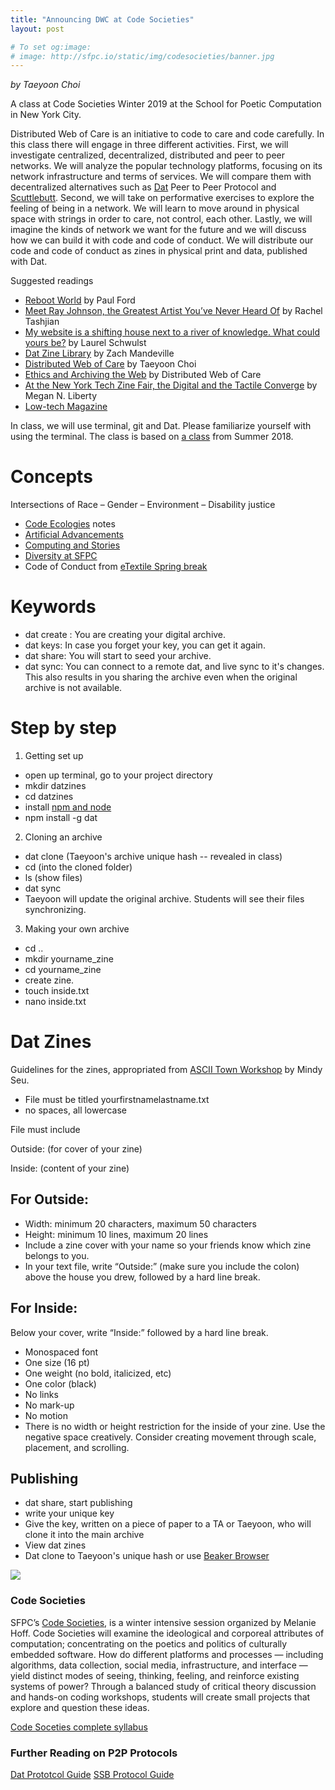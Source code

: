 ```yaml
---
title: "Announcing DWC at Code Societies"
layout: post

# To set og:image:
# image: http://sfpc.io/static/img/codesocieties/banner.jpg
---
```

*by Taeyoon Choi*

A class at Code Societies Winter 2019 at the School for Poetic Computation in New York City.  

Distributed Web of Care is an initiative to code to care and code carefully. In this class there will engage in three different activities. First, we will investigate centralized, decentralized, distributed and peer to peer networks. We will analyze the popular technology platforms, focusing on its network infrastructure and terms of services. We will compare them with decentralized alternatives such as [Dat](https://datproject.org) Peer to Peer Protocol and [Scuttlebutt](http://www.scuttlebutt.nz). Second, we will take on performative exercises to explore the feeling of being in a network. We will learn to move around in physical space with strings in order to care, not control, each other. Lastly, we will imagine the kinds of network we want for the future and we will discuss how we can build it with code and code of conduct. We will distribute our code and code of conduct as zines in physical print and data, published with Dat.

Suggested readings 
- [Reboot World](https://newrepublic.com/article/133889/reboot-world) by Paul Ford  
- [Meet Ray Johnson, the Greatest Artist You’ve Never Heard Of](https://www.vanityfair.com/culture/2015/01/ray-johnson-art-pranks) by Rachel Tashjian
- [My website is a shifting house next to a river of knowledge. What could yours be?](https://thecreativeindependent.com/people/laurel-schwulst-my-website-is-a-shifting-house-next-to-a-river-of-knowledge-what-could-yours-be/) by Laurel Schwulst 
- [Dat Zine Library](https://gitlab.com/zachmandeville/dat-zine-library) by Zach Mandeville
- [Distributed Web of Care](https://decentralizedweb.net/distributed-web-of-care/) by Taeyoon Choi
- [Ethics and Archiving the Web](http://distributedweb.care/posts/eaw/) by Distributed Web of Care 
- [At the New York Tech Zine Fair, the Digital and the Tactile Converge](https://hyperallergic.com/474137/at-the-new-york-tech-zine-fair-the-digital-and-the-tactile-converge/) by Megan N. Liberty
- [Low-tech Magazine](https://solar.lowtechmagazine.com/about.html)

In class, we will use terminal, git and Dat. Please familiarize yourself with using the terminal. The class is based on [a  class](https://github.com/tchoi8/distributedwebofcare/tree/codesocieties) from Summer 2018.

# Concepts 

Intersections of Race – Gender – Environment – Disability justice 

- [Code Ecologies](https://github.com/SFPC/codeecologies/tree/master/notes) notes 
- [Artificial Advancements](https://thenewinquiry.com/artificial-advancements/)
- [Computing and Stories](http://sfpc.io/classes/computingandstories/)
- [Diversity at SFPC](https://medium.com/@tchoi8/diversity-at-sfpc-d494d7390375)
- Code of Conduct from [eTextile Spring break](http://etextilespringbreak.org/) 


# Keywords 
- dat create : You are creating your digital archive. 
- dat keys: In case you forget your key, you can get it again.  
- dat share: You will start to seed your archive. 
- dat sync: You can connect to a remote dat, and live sync to it's changes. This also results in you sharing the archive even when the original archive is not available. 

# Step by step 

1. Getting set up
- open up terminal, go to your project directory 
- mkdir datzines
- cd datzines 
- install [npm and node](https://www.npmjs.com/get-npm)
- npm install -g dat  

2. Cloning an archive
- dat clone (Taeyoon's archive unique hash -- revealed in class)
- cd (into the cloned folder)
- ls (show files) 
- dat sync 
- Taeyoon will update the original archive. Students will see their files synchronizing.

3. Making your own archive
- cd .. 
- mkdir yourname_zine
- cd yourname_zine
- create zine. 
- touch inside.txt
- nano inside.txt 


# Dat Zines 

Guidelines for the zines, appropriated from [ASCII Town Workshop](http://designforthe.net/workshops/ascii/index.html) by Mindy Seu. 

- File must be titled yourfirstnamelastname.txt
- no spaces, all lowercase

File must include

Outside: 
(for cover of your zine)

Inside: 
(content of your zine)


## For Outside:

- Width: minimum 20 characters, maximum 50 characters
- Height: minimum 10 lines, maximum 20 lines
- Include a zine cover with your name so your friends know which zine belongs to you.
- In your text file, write “Outside:” (make sure you include the colon) above the house you drew, followed by a hard line break.

## For Inside: 

Below your cover, write “Inside:” followed by a hard line break.

- Monospaced font
- One size (16 pt)
- One weight (no bold, italicized, etc)
- One color (black)
- No links
- No mark-up
- No motion
- There is no width or height restriction for the inside of your zine. Use the negative space creatively. Consider creating movement through scale, placement, and scrolling.

## Publishing 

- dat share, start publishing  
- write your unique key  
- Give the key, written on a piece of paper to a TA or Taeyoon, who will clone it into the main archive
- View dat zines
- Dat clone to Taeyoon's unique hash or use [Beaker Browser](https://beakerbrowser.com/)  

![](http://sfpc.io/static/img/codesocieties/banner.jpg)

### Code Societies 
SFPC’s [Code Societies](http://sfpc.io/codesocieties-winter-19/), is a winter intensive session organized by Melanie Hoff. Code Societies will examine the ideological and corporeal attributes of computation; concentrating on the poetics and politics of culturally embedded software. How do different platforms and processes — including algorithms, data collection, social media, infrastructure, and interface — yield distinct modes of seeing, thinking, feeling, and reinforce existing systems of power? Through a balanced study of critical theory discussion and hands-on coding workshops, students will create small projects that explore and question these ideas. 


[Code Soceties complete syllabus](https://github.com/SFPC/codesocieties-winter-19) 


### Further Reading on P2P Protocols
[Dat Prototcol Guide](https://vtduncan.github.io/how-dat-works/#encryption)
[SSB Protocol Guide](https://ssbc.github.io/scuttlebutt-protocol-guide/)